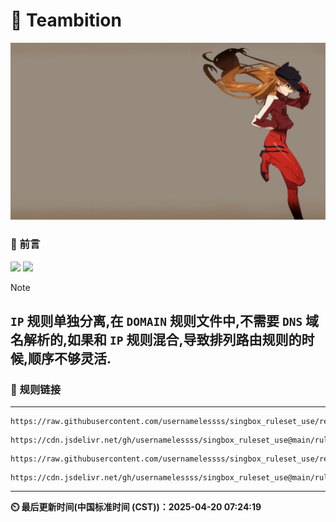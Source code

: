 
# 🧸 Teambition
![](https://raw.githubusercontent.com/usernamelessss/picture-bed/main/images/202504042256831.jpg)
### 📣 前言
![](https://shields.io/badge/-移除重复规则-ff69b4) ![](https://shields.io/badge/-IP&nbsp;规则单独存放不与&nbsp;DOMAIN&nbsp;等混合-green)
> [!NOTE]
**`IP` 规则单独分离,在 `DOMAIN` 规则文件中,不需要 `DNS` 域名解析的,如果和 `IP` 规则混合,导致排列路由规则的时候,顺序不够灵活.**
---

###  🔗 规则链接
---

```url
https://raw.githubusercontent.com/usernamelessss/singbox_ruleset_use/refs/heads/main/rule/Teambition/Teambition_No_IP.json
```

```url
https://cdn.jsdelivr.net/gh/usernamelessss/singbox_ruleset_use@main/rule/Teambition/Teambition_No_IP.json
```

```url
https://raw.githubusercontent.com/usernamelessss/singbox_ruleset_use/refs/heads/main/rule/Teambition/Teambition_No_IP.srs
```

```url
https://cdn.jsdelivr.net/gh/usernamelessss/singbox_ruleset_use@main/rule/Teambition/Teambition_No_IP.srs
```

---
**⏲️ 最后更新时间(中国标准时间 (CST))：2025-04-20 07:24:19**
